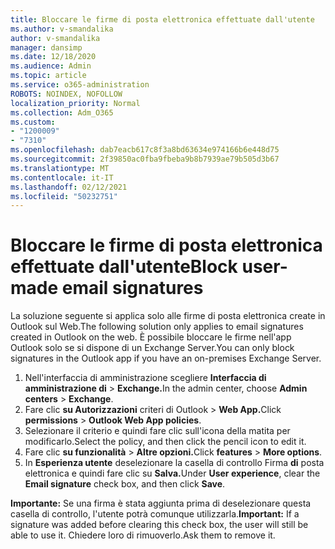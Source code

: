 ```yaml
---
title: Bloccare le firme di posta elettronica effettuate dall'utente
ms.author: v-smandalika
author: v-smandalika
manager: dansimp
ms.date: 12/18/2020
ms.audience: Admin
ms.topic: article
ms.service: o365-administration
ROBOTS: NOINDEX, NOFOLLOW
localization_priority: Normal
ms.collection: Adm_O365
ms.custom:
- "1200009"
- "7310"
ms.openlocfilehash: dab7eacb617c8f3a8bd63634e974166b6e448d75
ms.sourcegitcommit: 2f39850ac0fba9fbeba9b8b7939ae79b505d3b67
ms.translationtype: MT
ms.contentlocale: it-IT
ms.lasthandoff: 02/12/2021
ms.locfileid: "50232751"
---
```

# <a name="block-user-made-email-signatures"></a><span data-ttu-id="82669-102">Bloccare le firme di posta elettronica effettuate dall'utente</span><span class="sxs-lookup"><span data-stu-id="82669-102">Block user-made email signatures</span></span>

<span data-ttu-id="82669-103">La soluzione seguente si applica solo alle firme di posta elettronica create in Outlook sul Web.</span><span class="sxs-lookup"><span data-stu-id="82669-103">The following solution only applies to email signatures created in Outlook on the web.</span></span> <span data-ttu-id="82669-104">È possibile bloccare le firme nell'app Outlook solo se si dispone di un Exchange Server.</span><span class="sxs-lookup"><span data-stu-id="82669-104">You can only block signatures in the Outlook app if you have an on-premises Exchange Server.</span></span>

1. <span data-ttu-id="82669-105">Nell'interfaccia di amministrazione scegliere **Interfaccia di amministrazione di**  >  **Exchange.**</span><span class="sxs-lookup"><span data-stu-id="82669-105">In the admin center, choose **Admin centers** > **Exchange**.</span></span>
2. <span data-ttu-id="82669-106">Fare clic **su Autorizzazioni** criteri di Outlook  >  **Web App.**</span><span class="sxs-lookup"><span data-stu-id="82669-106">Click **permissions** > **Outlook Web App policies**.</span></span>
3. <span data-ttu-id="82669-107">Selezionare il criterio e quindi fare clic sull'icona della matita per modificarlo.</span><span class="sxs-lookup"><span data-stu-id="82669-107">Select the policy, and then click the pencil icon to edit it.</span></span>
4. <span data-ttu-id="82669-108">Fare clic **su funzionalità**  >  **Altre opzioni.**</span><span class="sxs-lookup"><span data-stu-id="82669-108">Click **features** > **More options**.</span></span>
5. <span data-ttu-id="82669-109">In **Esperienza utente** deselezionare la casella di controllo Firma **di** posta elettronica e quindi fare clic su **Salva.**</span><span class="sxs-lookup"><span data-stu-id="82669-109">Under **User experience**, clear the **Email signature** check box, and then click **Save**.</span></span>

<span data-ttu-id="82669-110">**Importante:** Se una firma è stata aggiunta prima di deselezionare questa casella di controllo, l'utente potrà comunque utilizzarla.</span><span class="sxs-lookup"><span data-stu-id="82669-110">**Important:** If a signature was added before clearing this check box, the user will still be able to use it.</span></span> <span data-ttu-id="82669-111">Chiedere loro di rimuoverlo.</span><span class="sxs-lookup"><span data-stu-id="82669-111">Ask them to remove it.</span></span>
